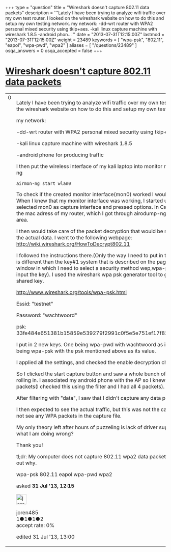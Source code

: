 +++
type = "question"
title = "Wireshark doesn&#x27;t capture 802.11 data packets"
description = '''Lately I have been trying to analyze wifi traffic over my own test router. I looked on the wireshark website on how to do this and setup my own testing network. my network: -dd-wrt router with WPA2 personal mixed security using tkip+aes. -kali linux capture machine with wireshark 1.8.5 -android phon...'''
date = "2013-07-31T12:15:00Z"
lastmod = "2013-07-31T12:15:00Z"
weight = 23489
keywords = [ "wpa-psk", "802.11", "eapol", "wpa-pwd", "wpa2" ]
aliases = [ "/questions/23489" ]
osqa_answers = 0
osqa_accepted = false
+++

<div class="headNormal">

# [Wireshark doesn't capture 802.11 data packets](/questions/23489/wireshark-doesnt-capture-80211-data-packets)

</div>

<div id="main-body">

<div id="askform">

<table id="question-table" style="width:100%;"><colgroup><col style="width: 50%" /><col style="width: 50%" /></colgroup><tbody><tr class="odd"><td style="width: 30px; vertical-align: top"><div class="vote-buttons"><div id="post-23489-score" class="post-score" title="current number of votes">0</div><div id="favorite-count" class="favorite-count"></div></div></td><td><div id="item-right"><div class="question-body"><p>Lately I have been trying to analyze wifi traffic over my own test router. I looked on the wireshark website on how to do this and setup my own testing network.</p><p>my network:</p><p>-dd-wrt router with WPA2 personal mixed security using tkip+aes.</p><p>-kali linux capture machine with wireshark 1.8.5</p><p>-android phone for producing traffic</p><p>I then put the wireless interface of my kali laptop into monitor mode user airmon-ng</p><pre><code>airmon-ng start wlan0</code></pre><p>To check if the created monitor interface(mon0) worked I would use airodump-ng. When I knew that my monitor interface was working, I started up Wireshark. I selected mon0 as capture interface and pressed options. In Capture options I put the mac adress of my router, which I got through airodump-ng, in the capture filter area.</p><p>I then would take care of the packet decryption that would be needed for me to see the actual data. I went to the following webpage: <a href="http://wiki.wireshark.org/HowToDecrypt802.11">http://wiki.wireshark.org/HowToDecrypt802.11</a></p><p>I followed the instructions there.(Only the way I need to put in the decryption keys is different than the key#1 system that is described on the page. I get a new window in which I need to select a security method wep,wpa-pwd or wpa-psk and input the key). I used the wireshark wpa psk generator tool to get the right pre-shared key.</p><p><a href="http://www.wireshark.org/tools/wpa-psk.html">http://www.wireshark.org/tools/wpa-psk.html</a></p><p>Essid: "testnet"</p><p>Password: "wachtwoord"</p><p>psk: 33fe484e651381b15859e539279f2991c0f5e5e751ef17f82104d4ad528718ca</p><p>I put in 2 new keys. One being wpa-pwd with wachtwoord as its value. The second being wpa-psk with the psk mentioned above as its value.</p><p>I applied all the settings, and checked the enable decryption checkbox.</p><p>So I clicked the start capture button and saw a whole bunch of beacon frames rolling in. I associated my android phone with the AP so I knew I capture the eapol packets(I checked this using the filter and I had all 4 packets).</p><p>After filtering with "data", I saw that I didn't capture any data packets.</p><p>I then expected to see the actual traffic, but this was not the case. airdecap-ng did not see any WPA packets in the capture file.</p><p>My only theory left after hours of puzzeling is lack of driver support. Please tell me what I am doing wrong?</p><p>Thank you!</p><p>tl;dr: My computer does not capture 802.11 wpa2 data packets, and I can't figure out why.</p></div><div id="question-tags" class="tags-container tags">wpa-psk 802.11 eapol wpa-pwd wpa2</div><div id="question-controls" class="post-controls"></div><div class="post-update-info-container"><div class="post-update-info post-update-info-user"><p>asked <strong>31 Jul '13, 12:15</strong></p><img src="https://secure.gravatar.com/avatar/b8170408363aa47915fc5cdfb1c35d19?s=32&amp;d=identicon&amp;r=g" class="gravatar" width="32" height="32" alt="joren485&#39;s gravatar image" /><p>joren485<br />
<span class="score" title="1 reputation points">1</span><span title="1 badges"><span class="badge1">●</span><span class="badgecount">1</span></span><span title="1 badges"><span class="silver">●</span><span class="badgecount">1</span></span><span title="2 badges"><span class="bronze">●</span><span class="badgecount">2</span></span><br />
<span class="accept_rate" title="Rate of the user&#39;s accepted answers">accept rate:</span> <span title="joren485 has no accepted answers">0%</span></p></div><div class="post-update-info post-update-info-edited"><p>edited 31 Jul '13, 13:00</p></div></div><div id="comments-container-23489" class="comments-container"></div><div id="comment-tools-23489" class="comment-tools"></div><div class="clear"></div><div id="comment-23489-form-container" class="comment-form-container"></div><div class="clear"></div></div></td></tr></tbody></table>

</div>

</div>

